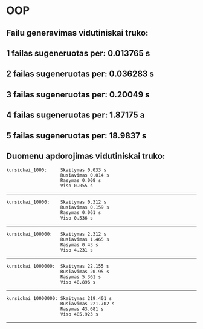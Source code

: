 # OOP
Failu generavimas vidutiniskai truko:
------------------------------------------------------------
1 failas sugeneruotas per: 0.013765 s
------------------------------------------------------------
2 failas sugeneruotas per: 0.036283 s
------------------------------------------------------------
3 failas sugeneruotas per: 0.20049 s
------------------------------------------------------------
4 failas sugeneruotas per: 1.87175 a
------------------------------------------------------------
5 failas sugeneruotas per: 18.9837 s
------------------------------------------------------------
Duomenu apdorojimas vidutiniskai truko:
------------------------------------------------------------
    kursiokai_1000:     Skaitymas 0.033 s
                        Rusiavimas 0.014 s
                        Rasymas 0.008 s
                        Viso 0.055 s
------------------------------------------------------------
    kursiokai_10000:    Skaitymas 0.312 s
                        Rusiavimas 0.159 s
                        Rasymas 0.061 s
                        Viso 0.536 s
------------------------------------------------------------
    kursiokai_100000:   Skaitymas 2.312 s
                        Rusiavimas 1.465 s
                        Rasymas 0.43 s
                        Viso 4.231 s
------------------------------------------------------------
    kursiokai_1000000:  Skaitymas 22.155 s
                        Rusiavimas 20.95 s
                        Rasymas 5.361 s
                        Viso 48.896 s
------------------------------------------------------------
    kursiokai_10000000: Skaitymas 219.401 s
                        Rusiavimas 221.702 s
                        Rasymas 43.681 s
                        Viso 485.923 s
------------------------------------------------------------
    
